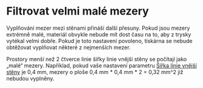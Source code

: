Filtrovat velmi malé mezery
====
Vyplňování mezer mezi stěnami přináší další přesuny. Pokud jsou mezery extrémně malé, materiál obvykle nebude mít dost času na to, aby z trysky vytékal velmi dobře. Pokud je toto nastavení povoleno, tiskárna se nebude obtěžovat vyplňovat některé z nejmenších mezer.

Prostory menší než 2 čtverce linie šířky linie vnější stěny se počítají jako „malé“ mezery. Například, pokud vaše nastavení parametru [Šířka linie vnější stěny](../resolution/wall_line_width_0.md) je 0,4 mm, mezery o ploše 0,4 mm * 0,4 mm * 2 = 0,32 mm^2 již nebudou vyplněny.
